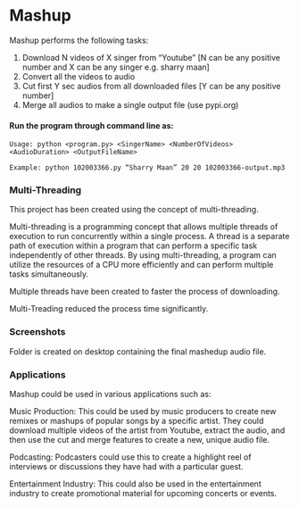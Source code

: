 
# Mashup
Mashup performs the following tasks:

1) Download N videos of X singer from “Youtube” [N can be any positive number and X can be any singer e.g. sharry maan]
2) Convert all the videos to audio
3) Cut first Y sec audios from all downloaded files [Y can be any positive number]
4) Merge all audios to make a single output file (use pypi.org)

#### Run the program through command line as:
```
Usage: python <program.py> <SingerName> <NumberOfVideos> <AudioDuration> <OutputFileName>

Example: python 102003366.py “Sharry Maan” 20 20 102003366-output.mp3
```

### Multi-Threading
This project has been created using the concept of multi-threading.

Multi-threading is a programming concept that allows multiple threads of execution to run concurrently within a single process. A thread is a separate path of execution within a program that can perform a specific task independently of other threads. By using multi-threading, a program can utilize the resources of a CPU more efficiently and can perform multiple tasks simultaneously.

Multiple threads have been created to faster the process of downloading.

Multi-Treading reduced the process time significantly.

### Screenshots

Folder is created on desktop containing the final mashedup audio file.


### Applications

Mashup could be used in various applications such as:

Music Production: This could be used by music producers to 
create new remixes or mashups of popular songs by a specific artist. They could download multiple videos of the artist from Youtube, extract the audio, and then use the cut and merge features to create a new, unique audio file.
 
Podcasting: Podcasters could use this to create a highlight reel of interviews or discussions they have had with a particular guest.

Entertainment Industry: This could also be used in the entertainment industry to create promotional material for upcoming concerts or events.
